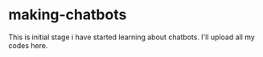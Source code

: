 # making-chatbots
This is initial stage i have started learning about chatbots. I'll upload all my codes here.

